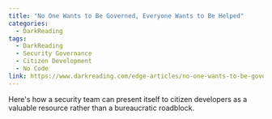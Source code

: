 ```yaml
---
title: "No One Wants to Be Governed, Everyone Wants to Be Helped"
categories:
  - DarkReading
tags:
  - DarkReading
  - Security Governance
  - Citizen Development
  - No Code
link: https://www.darkreading.com/edge-articles/no-one-wants-to-be-governed-everyone-wants-to-be-helped
---
```


Here's how a security team can present itself to citizen developers as a valuable resource rather than a bureaucratic roadblock.
